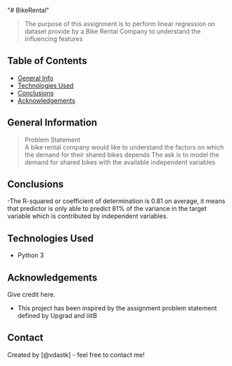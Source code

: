 "# BikeRental" 
> The purpose of this assignment is to perform linear regression on dataset provide by a Bike Rental Company to understand the influencing features
>

## Table of Contents
* [General Info](#general-information)
* [Technologies Used](#technologies-used)
* [Conclusions](#conclusions)
* [Acknowledgements](#acknowledgements)

<!-- You can include any other section that is pertinent to your problem -->

## General Information
> Problem Statement <BR>
> A bike rental company would like to understand the factors on which the demand for their shared bikes depends
The ask is to model the demand for shared bikes with the available independent variables


<!-- You don't have to answer all the questions - just the ones relevant to your project. -->

## Conclusions
-The R-squared or coefficient of determination is 0.81 on average, it means that predictor is only able to predict 81% of the variance in the target variable which is contributed by independent variables. 

<!-- You don't have to answer all the questions - just the ones relevant to your project. -->


## Technologies Used
- Python 3


<!-- As the libraries versions keep on changing, it is recommended to mention the version of library used in this project -->

## Acknowledgements
Give credit here.
- This project has been inspired by the assignment problem statement defined by Upgrad and iiitB


## Contact
Created by [@vdastk] - feel free to contact me!


<!-- Optional -->
<!-- ## License -->
<!-- This project is open source and available under the [... License](). -->

<!-- You don't have to include all sections - just the one's relevant to your project -->

